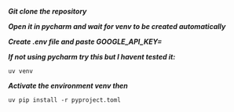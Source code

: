 ***Git clone the repository***

***Open it in pycharm and wait for venv to be created automatically***

***Create .env file and paste GOOGLE_API_KEY=<your-api-key>***

***If not using pycharm try this but I havent tested it:***

```
uv venv
```
***Activate the environment venv then***
```
uv pip install -r pyproject.toml 
```
